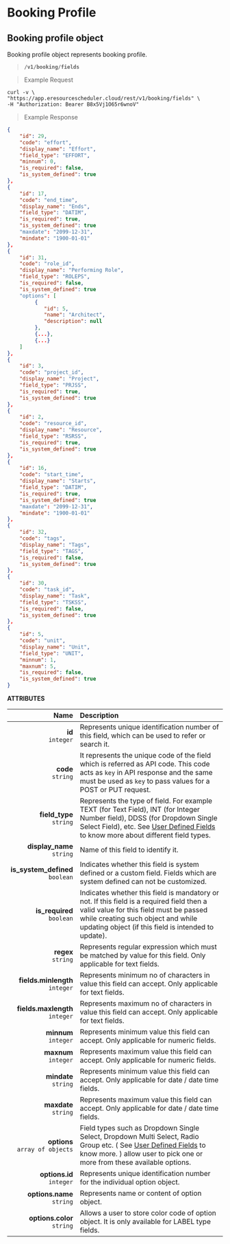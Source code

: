 
# Booking Profile

## Booking profile object

Booking profile object represents booking profile.

> **`/v1/booking/fields`**

> Example Request

```shell
curl -v \
"https://app.eresourcescheduler.cloud/rest/v1/booking/fields" \
-H "Authorization: Bearer B8x5Vj1O65r6wnoV"
```
> Example Response 
 
```json
{
    "id": 29,
    "code": "effort",
    "display_name": "Effort",
    "field_type": "EFFORT",
    "minnum": 0,
    "is_required": false,
    "is_system_defined": true
},
{
    "id": 17,
    "code": "end_time",
    "display_name": "Ends",
    "field_type": "DATIM",
    "is_required": true,
    "is_system_defined": true
    "maxdate": "2099-12-31",
    "mindate": "1900-01-01"
},
{
    "id": 31,
    "code": "role_id",
    "display_name": "Performing Role",
    "field_type": "ROLEPS",
    "is_required": false,
    "is_system_defined": true
    "options": [
         {
            "id": 5,
            "name": "Architect",
            "description": null
         },
         {...},
         {...}
    ]
},
{
    "id": 3,
    "code": "project_id",
    "display_name": "Project",
    "field_type": "PRJSS",
    "is_required": true,
    "is_system_defined": true
},
{
    "id": 2,
    "code": "resource_id",
    "display_name": "Resource",
    "field_type": "RSRSS",
    "is_required": true,
    "is_system_defined": true
},
{
    "id": 16,
    "code": "start_time",
    "display_name": "Starts",
    "field_type": "DATIM",
    "is_required": true,
    "is_system_defined": true
    "maxdate": "2099-12-31",
    "mindate": "1900-01-01"
},
{
    "id": 32,
    "code": "tags",
    "display_name": "Tags",
    "field_type": "TAGS",
    "is_required": false,
    "is_system_defined": true
},
{
    "id": 30,
    "code": "task_id",
    "display_name": "Task",
    "field_type": "TSKSS",
    "is_required": false,
    "is_system_defined": true
},
{
    "id": 5,
    "code": "unit",
    "display_name": "Unit",
    "field_type": "UNIT",
    "minnum": 1,
    "maxnum": 5,
    "is_required": false,
    "is_system_defined": true
}

```



<span class="optional"><b>ATTRIBUTES</b></span>

Name | Description
| ---:  |  :----   |
**id**  <br>`integer` |  Represents unique identification number of this field, which can be used to refer or search it.
**code**  <br>`string` |  It represents the unique code of the field which is referred as API code. This code acts as `key` in API response and the same must be used as `key` to pass values for a POST or PUT request.
**field_type** <br>`string` | Represents the type of field. For example  TEXT (for Text Field), INT (for Integer Number field), DDSS (for Dropdown Single Select Field), etc. See <a href = "#user-defined-fields" class="api-ref">User Defined Fields</a> to know more about different field types.
**display_name**<br>`string` |Name of this field to identify it.
**is_system_defined**<br>`boolean` |  Indicates whether this field is system defined or a custom field. Fields which are system defined can not be customized.
**is_required**<br>`boolean` |Indicates whether this field is mandatory or not. If this field is a required field then a valid value for this field must be passed while creating such object and while updating object (if this field is intended to update).
**regex** <br>`string` |  Represents regular expression which must be matched by value for this field. <span class="warning">Only applicable for text fields</span>.
**fields.minlength** <br>`integer` |  Represents minimum no of characters in value this field can accept. <span class="warning"> Only applicable for text fields</span>.
**fields.maxlength** <br>`integer` |  Represents maximum no of characters in value this field can accept. <span class="warning">Only applicable for text fields<span>.
**minnum** <br>`integer` | Represents minimum value this field can accept. <span class="warning">Only applicable for numeric fields</span>.
**maxnum** <br>`integer` | Represents maximum value this field can accept. <span class="warning">Only applicable for numeric fields</span>.
**mindate** <br>`string` |Represents minimum value this field can accept. <span class="warning">Only applicable for date / date time fields</span>.
**maxdate** <br>`string` |Represents maximum value this field can accept. <span class="warning">Only applicable for date / date time fields</span>.
**options** <br> `array of objects` | Field types such as Dropdown Single Select, Dropdown Multi Select, Radio Group etc. ( See <a href="#user-defined-fields" class = "api-ref">User Defined Fields</a> to know more. ) allow user to pick one or more from these available options.
**options.id** <br> `integer` |   Represents unique identification number for the individual option object.
**options.name** <br> `string` | Represents name or content of option object.
**options.color** <br> `string` | Allows a user to store color code of option object. <span class="warning">It is only available for LABEL type fields</span>.